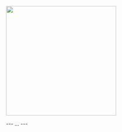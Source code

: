 <img src="https://github.com/di-unipi-socc/osmolog/blob/master/img/logo.png" width="300">

--- ... ---
